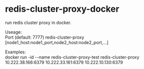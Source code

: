 # redis-cluster-proxy-docker
run redis cluster proxy in docker.

Useage:  
  Port (default: 7777)
  redis-cluster-proxy [node1_host:node1_port,node2_host:node2_port,...]
  
Examples:  
  docker run -id --name redis-cluster-proxy-test redis-cluster-proxy 10.222.38.166:6379 10.222.33.161:6379 10.222.10.130:6379
